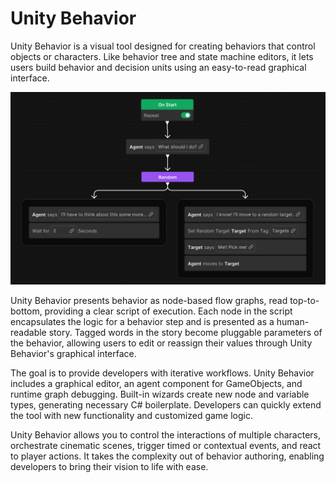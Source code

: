 # Unity Behavior 

Unity Behavior is a visual tool designed for creating behaviors that control objects or characters. Like behavior tree and state machine editors, it lets users build behavior and decision units using an easy-to-read graphical interface.

![Unity Behavior Graph](Images/Readme-Graph.png)

Unity Behavior presents behavior as node-based flow graphs, read top-to-bottom, providing a clear script of execution. Each node in the script encapsulates the logic for a behavior step and is presented as a human-readable story. Tagged words in the story become pluggable parameters of the behavior, allowing users to edit or reassign their values through Unity Behavior's graphical interface.

The goal is to provide developers with iterative workflows. Unity Behavior includes a graphical editor, an agent component for GameObjects, and runtime graph debugging. Built-in wizards create new node and variable types, generating necessary C# boilerplate. Developers can quickly extend the tool with new functionality and customized game logic. 

Unity Behavior allows you to control the interactions of multiple characters, orchestrate cinematic scenes, trigger timed or contextual events, and react to player actions. It takes the complexity out of behavior authoring, enabling developers to bring their vision to life with ease.


